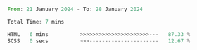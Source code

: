 <!--START_SECTION:waka-->

```rust
From: 21 January 2024 - To: 28 January 2024

Total Time: 7 mins

HTML   6 mins          >>>>>>>>>>>>>>>>>>>>>>---   87.33 %
SCSS   0 secs          >>>----------------------   12.67 %
```

<!--END_SECTION:waka-->
